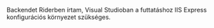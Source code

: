 Backendet Riderben írtam, Visual Studioban a futtatáshoz IIS Express konfigurációs környezet szükséges.
